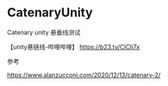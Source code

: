 # CatenaryUnity
Catenary unity 悬垂线测试

【unity悬链线-哔哩哔哩】 https://b23.tv/ClClj7x

参考

https://www.alanzucconi.com/2020/12/13/catenary-2/
